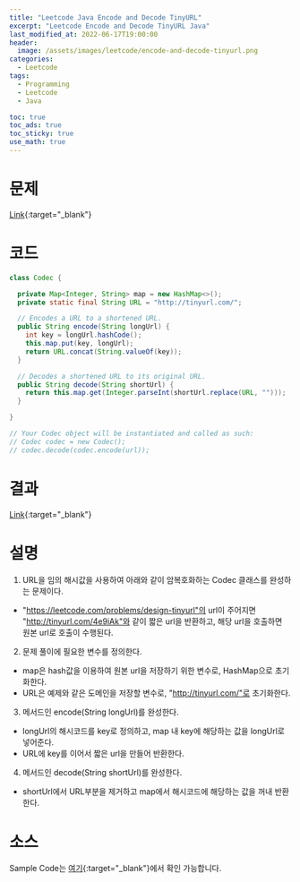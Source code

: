 ```yaml
---
title: "Leetcode Java Encode and Decode TinyURL"
excerpt: "Leetcode Encode and Decode TinyURL Java"
last_modified_at: 2022-06-17T19:00:00
header:
  image: /assets/images/leetcode/encode-and-decode-tinyurl.png
categories:
  - Leetcode
tags:
  - Programming
  - Leetcode
  - Java

toc: true
toc_ads: true
toc_sticky: true
use_math: true
---
```

# 문제
[Link](https://leetcode.com/problems/encode-and-decode-tinyurl/){:target="_blank"}

# 코드
```java
class Codec {

  private Map<Integer, String> map = new HashMap<>();
  private static final String URL = "http://tinyurl.com/";

  // Encodes a URL to a shortened URL.
  public String encode(String longUrl) {
    int key = longUrl.hashCode();
    this.map.put(key, longUrl);
    return URL.concat(String.valueOf(key));
  }

  // Decodes a shortened URL to its original URL.
  public String decode(String shortUrl) {
    return this.map.get(Integer.parseInt(shortUrl.replace(URL, "")));
  }

}

// Your Codec object will be instantiated and called as such:
// Codec codec = new Codec();
// codec.decode(codec.encode(url));
```

# 결과
[Link](https://leetcode.com/submissions/detail/724327017/){:target="_blank"}

# 설명
1. URL을 임의 해시값을 사용하여 아래와 같이 암복호화하는 Codec 클래스를 완성하는 문제이다.
- "https://leetcode.com/problems/design-tinyurl"의 url이 주어지면 "http://tinyurl.com/4e9iAk"와 같이 짧은 url을 반환하고, 해당 url을 호출하면 원본 url로 호출이 수행된다.

2. 문제 풀이에 필요한 변수를 정의한다.
- map은 hash값을 이용하여 원본 url을 저장하기 위한 변수로, HashMap으로 초기화한다.
- URL은 예제와 같은 도메인을 저장할 변수로, "http://tinyurl.com/"로 초기화한다.

3. 메서드인 encode(String longUrl)를 완성한다.
- longUrl의 해시코드를 key로 정의하고, map 내 key에 해당하는 값을 longUrl로 넣어준다.
- URL에 key를 이어서 짧은 url을 만들어 반환한다.

4. 메서드인 decode(String shortUrl)를 완성한다.
- shortUrl에서 URL부분을 제거하고 map에서 해시코드에 해당하는 값을 꺼내 반환한다.

# 소스
Sample Code는 [여기](https://github.com/GracefulSoul/leetcode/blob/master/src/main/java/gracefulsoul/problems/EncodeAndDecodeTinyURL.java){:target="_blank"}에서 확인 가능합니다.